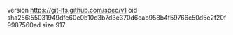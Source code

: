 version https://git-lfs.github.com/spec/v1
oid sha256:55031949dfe60e0b10d3b7d3e370d6eab958b4f59766c50d5e2f20f9987560ad
size 917
